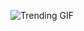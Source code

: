 ![Trending GIF](https://media0.giphy.com/media/v1.Y2lkPThiYjIxNzcybm5qdjJsOXFzNm9mejliMjdpNTg4Nm1uZ293dDFyN2JmY2JxajNkZSZlcD12MV9naWZzX3NlYXJjaCZjdD1n/fryY00CO4xCz4uJuDQ/giphy.gif)
